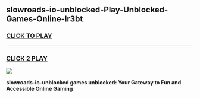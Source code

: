 
## slowroads-io-unblocked-Play-Unblocked-Games-Online-lr3bt
<h3>
<a href="https://premium76.site?title=slowroads-io-unblocked&ref=25A">CLICK TO PLAY</a></h3>
<hr>

<h3>
<a href="https://premium76.site?title=slowroads-io-unblocked&ref=25A">CLICK 2 PLAY</a>
  
</h3>

<a href="https://premium76.site?title=slowroads-io-unblocked&ref=25A"><img src="https://clearcache.store/games.png"></a>


**slowroads-io-unblocked games unblocked: Your Gateway to Fun and Accessible Online Gaming**
